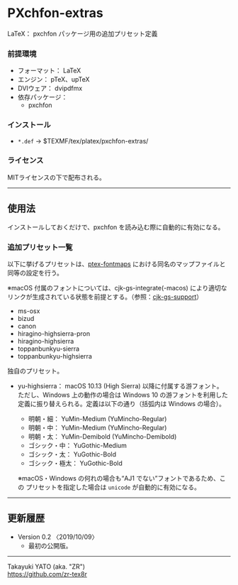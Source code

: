 PXchfon-extras
==============

LaTeX： pxchfon パッケージ用の追加プリセット定義

### 前提環境

  * フォーマット： LaTeX
  * エンジン： pTeX、upTeX
  * DVIウェア： dvipdfmx
  * 依存パッケージ：
      - pxchfon

### インストール

  - `*.def`      → $TEXMF/tex/platex/pxchfon-extras/

### ライセンス

MITライセンスの下で配布される。

--------------------

使用法
------

インストールしておくだけで、pxchfon を読み込む際に自動的に有効になる。

### 追加プリセット一覧

以下に挙げるプリセットは、[ptex-fontmaps] における同名のマップファイルと
同等の設定を行う。

※macOS 付属のフォントについては、cjk-gs-integrate(-macos) により適切な
リンクが生成されている状態を前提とする。（参照：[cjk-gs-support]）

  * ms-osx
  * bizud
  * canon
  * hiragino-highsierra-pron
  * hiragino-highsierra
  * toppanbunkyu-sierra
  * toppanbunkyu-highsierra

独自のプリセット。

  * yu-highsierra： macOS 10.13 (High Sierra) 以降に付属する游フォント。
    ただし、Windows 上の動作の場合は Windows 10 の游フォントを利用した
    定義に振り替えられる。定義は以下の通り（括弧内は Windows の場合）。

      - 明朝・細：       YuMin-Medium     (YuMincho-Regular)
      - 明朝・中：       YuMin-Medium     (YuMincho-Regular)
      - 明朝・太：       YuMin-Demibold   (YuMincho-Demibold)
      - ゴシック・中：   YuGothic-Medium
      - ゴシック・太：   YuGothic-Bold
      - ゴシック・極太： YuGothic-Bold

    ※macOS・Windows の何れの場合も“AJ1 でない”フォントであるため、この
    プリセットを指定した場合は `unicode` が自動的に有効になる。


[ptex-fontmaps]: https://github.com/texjporg/jfontmaps
[cjk-gs-support]: https://github.com/texjporg/cjk-gs-support


--------------------

更新履歴
--------

  * Version 0.2  〈2019/10/09〉
      - 最初の公開版。

--------------------
Takayuki YATO (aka. "ZR")  
https://github.com/zr-tex8r
